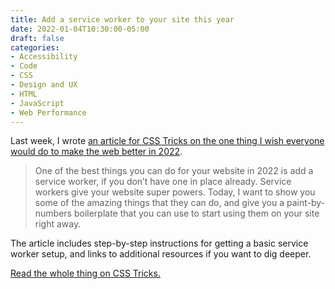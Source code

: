 ```yaml
---
title: Add a service worker to your site this year
date: 2022-01-04T10:30:00-05:00
draft: false
categories:
- Accessibility
- Code
- CSS
- Design and UX
- HTML
- JavaScript
- Web Performance
---
```


Last week, I wrote [an article for CSS Tricks on the one thing I wish everyone would do to make the web better in 2022](https://css-tricks.com/add-a-service-worker-to-your-site/).

> One of the best things you can do for your website in 2022 is add a service worker, if you don’t have one in place already. Service workers give your website super powers. Today, I want to show you some of the amazing things that they can do, and give you a paint-by-numbers boilerplate that you can use to start using them on your site right away.

The article includes step-by-step instructions for getting a basic service worker setup, and links to additional resources if you want to dig deeper.

[Read the whole thing on CSS Tricks.](https://css-tricks.com/add-a-service-worker-to-your-site/)